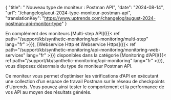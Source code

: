 {
"title": " Nouveau type de moniteur : Postman API",
"date": "2024-08-14",
"url": "/changelog/aout-2024-type-moniteur-postman-api",
"translationKey": "https://www.uptrends.com/changelog/august-2024-postman-api-monitor-type"
}

En complément des moniteurs [Multi-step API]({{< ref path="/support/kb/synthetic-monitoring/api-monitoring/multi-step" lang="fr" >}}), [Webservice Http et Webservice Https]({{< ref path="/support/kb/synthetic-monitoring/api-monitoring/monitoring-web-services" lang="fr" >}}) disponibles dans la catégorie [Monitoring d’API]({{< ref path="/support/kb/synthetic-monitoring/api-monitoring" lang="fr" >}}), vous disposez désormais du type de moniteur Postman API.

Ce moniteur vous permet d’optimiser les vérifications d’API en exécutant une collection d’un espace de travail Postman sur le réseau de checkpoints d’Uprends. Vous pouvez ainsi tester le comportement et la performance de vos API au moyen des résultats générés.